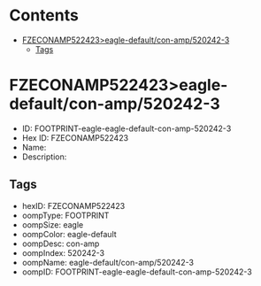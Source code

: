 



Contents
========

* [FZECONAMP522423>eagle-default/con-amp/520242-3](#fzeconamp522423eagle-defaultcon-amp520242-3)
	* [Tags](#tags)

# FZECONAMP522423>eagle-default/con-amp/520242-3

- ID: FOOTPRINT-eagle-eagle-default-con-amp-520242-3
- Hex ID: FZECONAMP522423
- Name: 
- Description: 

## Tags

- hexID: FZECONAMP522423
- oompType: FOOTPRINT
- oompSize: eagle
- oompColor: eagle-default
- oompDesc: con-amp
- oompIndex: 520242-3
- oompName: eagle-default/con-amp/520242-3
- oompID: FOOTPRINT-eagle-eagle-default-con-amp-520242-3
